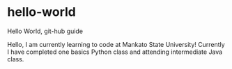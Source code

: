 # hello-world
Hello World, git-hub guide

Hello, I am currently learning to code at Mankato State University!
Currently I have completed one basics Python class and attending intermediate Java class. 
